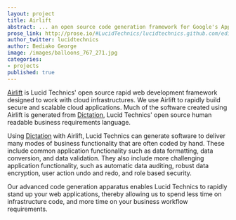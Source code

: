 ```yaml
---
layout: project
title: Airlift
abstract: ... an open source code generation framework for Google's App Engine and Amazon Web Services.
prose_link: http://prose.io/#LucidTechnics/lucidtechnics.github.com/edit/master/_posts/projects/0100-01-01-airlift.md
author_twitter: lucidtechnics
author: Bediako George
image: /images/balloons_767_271.jpg
categories:
- projects
published: true
---
```


<a href="http://github.com/LucidTechnics/Airlift">Airlift</a> is Lucid Technics' open source rapid web development framework designed to work with cloud infrastructures. We use Airlift to rapidly build secure and scalable cloud applications.  Much of the software created using Airlift is generated from <a href="http://lucidtechnics.github.com/projects/dictation.html">Dictation</a>, Lucid Technics' open source human readable business requirements language.

Using <a href="http://lucidtechnics.github.com/projects/dictation.html">Dictation</a> with Airlift, Lucid Technics can generate software to deliver many modes of business functionality that are often coded by hand.  These include common application functionality such as data formatting, data conversion, and data validation.  They also include more challenging application functionality, such as automatic data auditing, robust data encryption, user action undo and redo, and role based security.

Our advanced code generation apparatus enables Lucid Technics to rapidly stand up your web applications, thereby allowing us to spend less time on infrastructure code, and more time on your business workflow requirements.